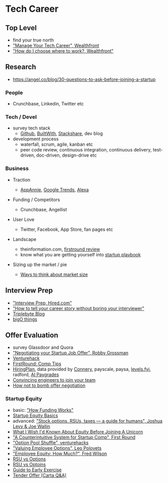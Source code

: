 # Tech Career

## Top Level
- find your true north
- ["Manage Your Tech Career", Wealthfront](https://blog.wealthfront.com/startup-employee-equity-compensation/)
- ["How do I choose where to work?, Wealthfront"](https://blog.wealthfront.com/choose-right-job-company/)

## Research
- https://angel.co/blog/30-questions-to-ask-before-joining-a-startup

### People
- Crunchbase, Linkedin, Twitter etc

### Tech / Devel
- survey tech stack
  - [Github](https://github.com), [BuiltWith](https://builtwith.com/), [Stackshare](http://stackshare.io/), dev blog
- development process
  - waterfall, scrum, agile, kanban etc
  - peer code review, continuous integration, continuous delivery, test-driven, doc-driven, design-drive etc

### Business
- Traction
  - [AppAnnie](https://www.appannie.com/), [Google Trends](https://www.google.com/trends), [Alexa](http://www.alexa.com/)

- Funding / Competitors
  - Crunchbase, Angellist
  
- User Love
  - Twitter, Facebook, App Store, fan pages etc

- Landscape
  - theinformation.com, [firstround review](http://firstround.com/review/)
  - know what you are getting yourself into [startup playbook](http://playbook.samaltman.com/)

- Sizing up the market / pie
  - [Ways to think about market size](http://ben-evans.com/benedictevans/2015/2/28/market-size) 

## Interview Prep
- ["Interview Prep, Hired.com"](https://blog.hired.com/pre-interview-prep/)
- ["How to tell your career story without boring your interviewer"](https://www.fastcompany.com/90221472/how-to-tell-your-career-story-without-boring-your-interviewer)
- [Triplebyte Blog](https://triplebyte.com/blog)
- [bigO things](http://www.bigocheatsheet.com/)

## Offer Evaluation
- survey Glassdoor and Quora
- ["Negotiating your Startup Job Offer", Robby Grossman](http://rob.by/2013/negotiating-your-startup-job-offer/)
- [Venturehack](http://venturehacks.com/articles/job-offer)
- [FirstRound: Comp Tips](http://firstround.com/review/counterintuitive-comp-tips-for-the-unwary-and-uninitiated/)
- [HiringPlan](https://hiringplan.io/), data provided by [Connery](http://www.conneryconsulting.com/), payscale, paysa, [levels.fyi](https://www.levels.fyi/charts.html), radford, [AI Paygrades](https://aipaygrad.es/)
- [Convincing engineers to join your team](https://triplebyte.com/blog/convincing-engineers-to-join-your-team)
- [How not to bomb offer negotiation](https://medium.freecodecamp.org/how-not-to-bomb-your-offer-negotiation-c46bb9bc7dea)

### Startup Equity
- basic: ["How Funding Works"](http://fundersandfounders.com/how-funding-works-splitting-equity/)
- [Startup Equity Basics](https://humaninterest.com/blog/startup-equity-basics-ask-stock-accept/)
- advanced: ["Stock options, RSUs, taxes — a guide for humans", Joshua Levy & Joe Wallin](https://github.com/jlevy/og-equity-compensation)
- [What I Wish I'd Known About Equity Before Joining A Unicorn](https://gist.github.com/yossorion/4965df74fd6da6cdc280ec57e83a202d)
- ["A Counterintuitive System for Startup Comp", First Round](http://firstround.com/review/A-Counterintuitive-System-for-Startup-Compensation/)
- ["Option Pool Shuffle", venturehacks](http://venturehacks.com/articles/option-pool-shuffle#market)
- ["Valuing Employee Options", Leo Polovets](http://codingvc.com/valuing-employee-options/)
- ["Employee Equity: How Much?", Fred Wilson](http://avc.com/2010/11/employee-equity-how-much/)
- [RSU vs Options](https://blog.wealthfront.com/stock-options-versus-rsu/)
- [RSU vs Optoins](https://www.capshare.com/blog/rsus-vs-options/)
- [Guide to Early Exercise](https://quip.com/XGxQAoOc6fEp/Guide-to-Early-Exercise)
- [Tender Offer (Carta Q&A)](https://carta.com/blog/tender-offer-faq/)
